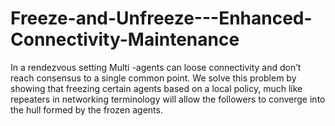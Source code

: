 # Freeze-and-Unfreeze---Enhanced-Connectivity-Maintenance
 In a rendezvous setting Multi -agents can loose connectivity and don’t reach consensus to a single common point. We solve this problem by  showing  that freezing certain agents based on a local policy, much like repeaters in networking terminology will allow the followers to converge into the hull formed by the frozen agents. 
